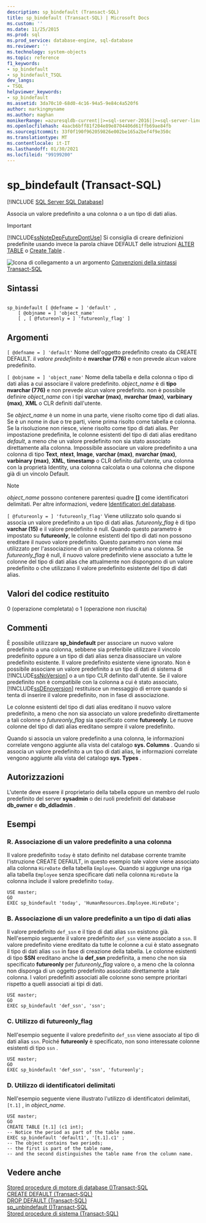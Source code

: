 ```yaml
---
description: sp_bindefault (Transact-SQL)
title: sp_bindefault (Transact-SQL) | Microsoft Docs
ms.custom: ''
ms.date: 11/25/2015
ms.prod: sql
ms.prod_service: database-engine, sql-database
ms.reviewer: ''
ms.technology: system-objects
ms.topic: reference
f1_keywords:
- sp_bindefault
- sp_bindefault_TSQL
dev_langs:
- TSQL
helpviewer_keywords:
- sp_bindefault
ms.assetid: 3da70c10-68d0-4c16-94a5-9e84c4a520f6
author: markingmyname
ms.author: maghan
monikerRange: =azuresqldb-current||>=sql-server-2016||>=sql-server-linux-2017||=azuresqldb-mi-current
ms.openlocfilehash: 4aacb6bff81f204e89e8704406d61ffb69ae84fb
ms.sourcegitcommit: 33f0f190f962059826e002be165a2bef4f9e350c
ms.translationtype: MT
ms.contentlocale: it-IT
ms.lasthandoff: 01/30/2021
ms.locfileid: "99199200"
---
```

# <a name="sp_bindefault-transact-sql"></a>sp_bindefault (Transact-SQL)
[!INCLUDE [SQL Server SQL Database](../../includes/applies-to-version/sql-asdb.md)]

  Associa un valore predefinito a una colonna o a un tipo di dati alias.  
  
> [!IMPORTANT]  
>  [!INCLUDE[ssNoteDepFutureDontUse](../../includes/ssnotedepfuturedontuse-md.md)] Si consiglia di creare definizioni predefinite usando invece la parola chiave DEFAULT delle istruzioni [ALTER TABLE](../../t-sql/statements/alter-table-transact-sql.md) o [Create Table](../../t-sql/statements/create-table-transact-sql.md) .  
  
 ![Icona di collegamento a un argomento](../../database-engine/configure-windows/media/topic-link.gif "Icona di collegamento a un argomento") [Convenzioni della sintassi Transact-SQL](../../t-sql/language-elements/transact-sql-syntax-conventions-transact-sql.md)  
  
## <a name="syntax"></a>Sintassi  
  
```  
  
sp_bindefault [ @defname = ] 'default' ,   
    [ @objname = ] 'object_name'   
    [ , [ @futureonly = ] 'futureonly_flag' ]   
```  
  
## <a name="arguments"></a>Argomenti  
`[ @defname = ] 'default'` Nome dell'oggetto predefinito creato da CREATE DEFAULT. il *valore predefinito* è **nvarchar (776)** e non prevede alcun valore predefinito.  
  
`[ @objname = ] 'object_name'` Nome della tabella e della colonna o tipo di dati alias a cui associare il valore predefinito. *object_name* è di **tipo nvarchar (776)** e non prevede alcun valore predefinito. non è possibile definire *object_name* con i tipi **varchar (max)**, **nvarchar (max)**, **varbinary (max)**, **XML** o CLR definiti dall'utente.  
  
 Se *object_name* è un nome in una parte, viene risolto come tipo di dati alias. Se è un nome in due o tre parti, viene prima risolto come tabella e colonna. Se la risoluzione non riesce, viene risolto come tipo di dati alias. Per impostazione predefinita, le colonne esistenti del tipo di dati alias ereditano *default*, a meno che un valore predefinito non sia stato associato direttamente alla colonna. Impossibile associare un valore predefinito a una colonna di tipo **Text**, **ntext**, **Image**, **varchar (max)**, **nvarchar (max)**, **varbinary (max)**, **XML**, **timestamp** o CLR definito dall'utente, una colonna con la proprietà Identity, una colonna calcolata o una colonna che dispone già di un vincolo Default.  
  
> [!NOTE]  
>  *object_name* possono contenere parentesi quadre **[]** come identificatori delimitati. Per altre informazioni, vedere [Identificatori del database](../../relational-databases/databases/database-identifiers.md).  
  
`[ @futureonly = ] 'futureonly_flag'` Viene utilizzato solo quando si associa un valore predefinito a un tipo di dati alias. *futureonly_flag* è di tipo **varchar (15)** e il valore predefinito è null. Quando questo parametro è impostato su **futureonly**, le colonne esistenti del tipo di dati non possono ereditare il nuovo valore predefinito. Questo parametro non viene mai utilizzato per l'associazione di un valore predefinito a una colonna. Se *futureonly_flag* è null, il nuovo valore predefinito viene associato a tutte le colonne del tipo di dati alias che attualmente non dispongono di un valore predefinito o che utilizzano il valore predefinito esistente del tipo di dati alias.  
  
## <a name="return-code-values"></a>Valori del codice restituito  
 0 (operazione completata) o 1 (operazione non riuscita)  
  
## <a name="remarks"></a>Commenti  
 È possibile utilizzare **sp_bindefault** per associare un nuovo valore predefinito a una colonna, sebbene sia preferibile utilizzare il vincolo predefinito oppure a un tipo di dati alias senza disassociare un valore predefinito esistente. Il valore predefinito esistente viene ignorato. Non è possibile associare un valore predefinito a un tipo di dati di sistema di [!INCLUDE[ssNoVersion](../../includes/ssnoversion-md.md)] o a un tipo CLR definito dall'utente. Se il valore predefinito non è compatibile con la colonna a cui è stato associato, [!INCLUDE[ssDEnoversion](../../includes/ssdenoversion-md.md)] restituisce un messaggio di errore quando si tenta di inserire il valore predefinito, non in fase di associazione.  
  
 Le colonne esistenti del tipo di dati alias ereditano il nuovo valore predefinito, a meno che non sia associato un valore predefinito direttamente a tali colonne o *futureonly_flag* sia specificato come **futureonly**. Le nuove colonne del tipo di dati alias ereditano sempre il valore predefinito.  
  
 Quando si associa un valore predefinito a una colonna, le informazioni correlate vengono aggiunte alla vista del catalogo **sys. Columns** . Quando si associa un valore predefinito a un tipo di dati alias, le informazioni correlate vengono aggiunte alla vista del catalogo **sys. Types** .  
  
## <a name="permissions"></a>Autorizzazioni  
 L'utente deve essere il proprietario della tabella oppure un membro del ruolo predefinito del server **sysadmin** o dei ruoli predefiniti del database **db_owner** e **db_ddladmin** .  
  
## <a name="examples"></a>Esempi  
  
### <a name="a-binding-a-default-to-a-column"></a>R. Associazione di un valore predefinito a una colonna  
 Il valore predefinito `today` è stato definito nel database corrente tramite l'istruzione CREATE DEFAULT, in questo esempio tale valore viene associato alla colonna `HireDate` della tabella `Employee`. Quando si aggiunge una riga alla tabella `Employee` senza specificare dati nella colonna `HireDate` la colonna include il valore predefinito `today`.  
  
```  
USE master;  
GO  
EXEC sp_bindefault 'today', 'HumanResources.Employee.HireDate';  
```  
  
### <a name="b-binding-a-default-to-an-alias-data-type"></a>B. Associazione di un valore predefinito a un tipo di dati alias  
 Il valore predefinito `def_ssn` e il tipo di dati alias `ssn` esistono già. Nell'esempio seguente il valore predefinito `def_ssn` viene associato a `ssn`. Il valore predefinito viene ereditato da tutte le colonne a cui è stato assegnato il tipo di dati alias `ssn` in fase di creazione della tabella. Le colonne esistenti di tipo **SSN** ereditano anche la **def_ssn** predefinita, a meno che non sia specificato **futureonly** per *futureonly_flag* valore o, a meno che la colonna non disponga di un oggetto predefinito associato direttamente a tale colonna. I valori predefiniti associati alle colonne sono sempre prioritari rispetto a quelli associati ai tipi di dati.  
  
```  
USE master;  
GO  
EXEC sp_bindefault 'def_ssn', 'ssn';  
```  
  
### <a name="c-using-the-futureonly_flag"></a>C. Utilizzo di futureonly_flag  
 Nell'esempio seguente il valore predefinito `def_ssn` viene associato al tipo di dati alias `ssn`. Poiché **futureonly** è specificato, non sono interessate colonne esistenti di tipo `ssn` .  
  
```  
USE master;  
GO  
EXEC sp_bindefault 'def_ssn', 'ssn', 'futureonly';  
```  
  
### <a name="d-using-delimited-identifiers"></a>D. Utilizzo di identificatori delimitati  
 Nell'esempio seguente viene illustrato l'utilizzo di identificatori delimitati, `[t.1]` , in *object_name*.  
  
```  
USE master;  
GO  
CREATE TABLE [t.1] (c1 int);   
-- Notice the period as part of the table name.  
EXEC sp_bindefault 'default1', '[t.1].c1' ;  
-- The object contains two periods;   
-- the first is part of the table name,   
-- and the second distinguishes the table name from the column name.  
```  
  
## <a name="see-also"></a>Vedere anche  
 [Stored procedure di motore di database &#40;&#41;Transact-SQL ](../../relational-databases/system-stored-procedures/database-engine-stored-procedures-transact-sql.md)   
 [CREATE DEFAULT &#40;Transact-SQL&#41;](../../t-sql/statements/create-default-transact-sql.md)   
 [DROP DEFAULT &#40;Transact-SQL&#41;](../../t-sql/statements/drop-default-transact-sql.md)   
 [sp_unbindefault &#40;&#41;Transact-SQL ](../../relational-databases/system-stored-procedures/sp-unbindefault-transact-sql.md)   
 [Stored procedure di sistema &#40;Transact-SQL&#41;](../../relational-databases/system-stored-procedures/system-stored-procedures-transact-sql.md)  
  
  
